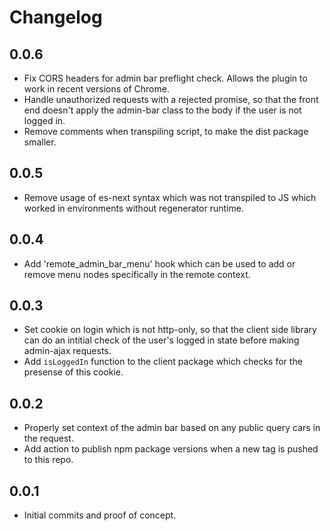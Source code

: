 # Changelog

## 0.0.6
- Fix CORS headers for admin bar preflight check. Allows the plugin to work in recent versions of Chrome.
- Handle unauthorized requests with a rejected promise, so that the front end doesn't apply the admin-bar class to the body if the user is not logged in.
- Remove comments when transpiling script, to make the dist package smaller.

## 0.0.5
- Remove usage of es-next syntax which was not transpiled to JS which worked in environments without regenerator runtime.

## 0.0.4
- Add 'remote_admin_bar_menu' hook which can be used to add or remove menu nodes specifically in the remote context.

## 0.0.3
- Set cookie on login which is not http-only, so that the client side library can do an intitial check of the user's logged in state before making admin-ajax requests.
- Add `isLoggedIn` function to the client package which checks for the presense of this cookie.

## 0.0.2
- Properly set context of the admin bar based on any public query cars in the request.
- Add action to publish npm package versions when a new tag is pushed to this repo.

## 0.0.1
- Initial commits and proof of concept.
